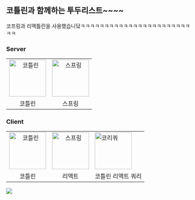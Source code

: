 ## 코틀린과 함께하는 투두리스트~~~~

코프링과 리액틀린을 사용했습니닼ㅋㅋㅋㅋㅋㅋㅋㅋㅋㅋㅋㅋㅋㅋㅋㅋㅋㅋㅋㅋㅋㅋㅋㅋㅋ

### Server

<table>
    <tr>
        <td align="center">
                <img alt="코틀린" src="https://cdn.icon-icons.com/icons2/2107/PNG/512/file_type_kotlin_icon_130487.png" width="100" />
        </td>
        <td align="center">
            <a href="https://github.com/chaewoo1002">
                <img alt="스프링" src="https://wikidocs.net/images/book/20220607_001840_0001_1ASNiup_yrt0KEJ_uhDpkYM_MkhfzzE.png" width="100" />
            </a>
        </td>
    </tr>
    <tr>
        <td align="center">코틀린</td>
        <td align="center">스프링</td>
    </tr>
</table>

### Client

<table>
    <tr>
        <td align="center">
                <img alt="코틀린" src="https://cdn.icon-icons.com/icons2/2107/PNG/512/file_type_kotlin_icon_130487.png" width="100" />
        </td>
        <td align="center">
                <img alt="스프링" src="https://upload.wikimedia.org/wikipedia/commons/thumb/a/a7/React-icon.svg/1150px-React-icon.svg.png" width="100" />
        </td>
        <td>
            <img alt="코리쿼" src="https://media.discordapp.net/attachments/1036162758875549761/1178279447569367071/image.png?ex=6575913f&is=65631c3f&hm=a555e3b9806d1bc48f2c70defb66350a86dbd991af509cd0e89b380872f5b906&=&format=webp&width=1176&height=1170" width="100">
        </td>
    </tr>
    <tr>
        <td align="center">코틀린</td>
        <td align="center">리액트</td>
        <td align="center">코틀린 리액트 쿼리</td>
    </tr>
</table>

![](https://media.discordapp.net/attachments/1036162758875549761/1178279818001907782/image.png?ex=65759197&is=65631c97&hm=a9cdee58ba284f9e196cf79d7233a2932eb3d196f2682283bf3c7d164e0e1a85&=&format=webp&width=2160&height=1142)
